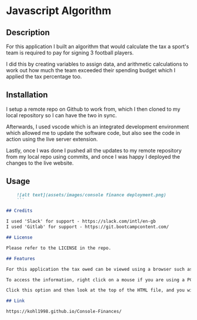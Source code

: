 # Javascript Algorithm 

## Description

For this application I built an algorithm that would calculate the tax a sport's team is required to pay for signing 3 football players. 

I did this by creating variables to assign data, and arithmetic calculations to work out how much the team exceeded their spending budget which I applied the tax percentage too. 

## Installation

I setup a remote repo on Github to work from, which I then cloned to my local repository so I can have the two in sync. 

Afterwards, I used vscode which is an integrated development environment which allowed me to update the software code, but also see the code in action using the live server extension. 

Lastly, once I was done I pushed all the updates to my remote repository from my local repo using commits, and once I was happy I deployed the changes to the live website.

## Usage

```md
    ![alt text](assets/images/console finance deployment.png)
    ```

## Credits

I used 'Slack' for support - https://slack.com/intl/en-gb
I used 'Gitlab' for support - https://git.bootcampcontent.com/

## License

Please refer to the LICENSE in the repo.

## Features

For this application the tax owed can be viewed using a browser such as Google chrome or even Microsoft edge. 

To access the information, right click on a mouse if you are using a PC or press the touchpad on a laptop. Once you do this, you will see an option at the bottom with 'inspect'. 

Click this option and then look at the top of the HTML file, and you will see a symbol with '>>', which will have the option 'console'. Click this and you will find the information. 

## Link

https://kohl1998.github.io/Console-Finances/
